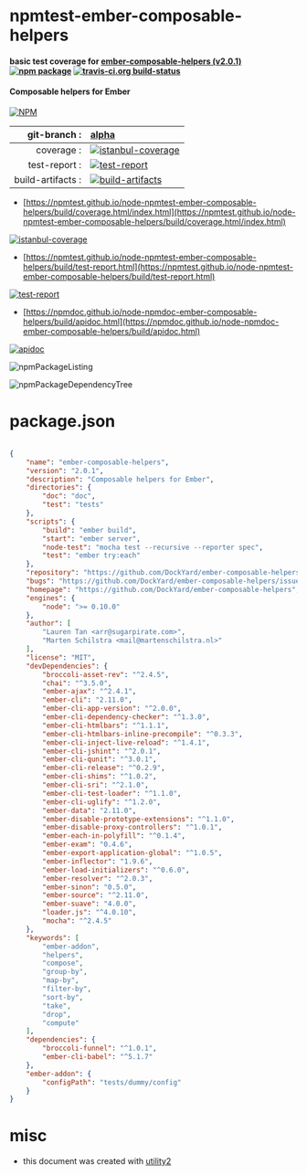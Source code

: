 # npmtest-ember-composable-helpers

#### basic test coverage for  [ember-composable-helpers (v2.0.1)](https://github.com/DockYard/ember-composable-helpers)  [![npm package](https://img.shields.io/npm/v/npmtest-ember-composable-helpers.svg?style=flat-square)](https://www.npmjs.org/package/npmtest-ember-composable-helpers) [![travis-ci.org build-status](https://api.travis-ci.org/npmtest/node-npmtest-ember-composable-helpers.svg)](https://travis-ci.org/npmtest/node-npmtest-ember-composable-helpers)

#### Composable helpers for Ember

[![NPM](https://nodei.co/npm/ember-composable-helpers.png?downloads=true&downloadRank=true&stars=true)](https://www.npmjs.com/package/ember-composable-helpers)

| git-branch : | [alpha](https://github.com/npmtest/node-npmtest-ember-composable-helpers/tree/alpha)|
|--:|:--|
| coverage : | [![istanbul-coverage](https://npmtest.github.io/node-npmtest-ember-composable-helpers/build/coverage.badge.svg)](https://npmtest.github.io/node-npmtest-ember-composable-helpers/build/coverage.html/index.html)|
| test-report : | [![test-report](https://npmtest.github.io/node-npmtest-ember-composable-helpers/build/test-report.badge.svg)](https://npmtest.github.io/node-npmtest-ember-composable-helpers/build/test-report.html)|
| build-artifacts : | [![build-artifacts](https://npmtest.github.io/node-npmtest-ember-composable-helpers/glyphicons_144_folder_open.png)](https://github.com/npmtest/node-npmtest-ember-composable-helpers/tree/gh-pages/build)|

- [https://npmtest.github.io/node-npmtest-ember-composable-helpers/build/coverage.html/index.html](https://npmtest.github.io/node-npmtest-ember-composable-helpers/build/coverage.html/index.html)

[![istanbul-coverage](https://npmtest.github.io/node-npmtest-ember-composable-helpers/build/screenCapture.buildCi.browser.%252Ftmp%252Fbuild%252Fcoverage.lib.html.png)](https://npmtest.github.io/node-npmtest-ember-composable-helpers/build/coverage.html/index.html)

- [https://npmtest.github.io/node-npmtest-ember-composable-helpers/build/test-report.html](https://npmtest.github.io/node-npmtest-ember-composable-helpers/build/test-report.html)

[![test-report](https://npmtest.github.io/node-npmtest-ember-composable-helpers/build/screenCapture.buildCi.browser.%252Ftmp%252Fbuild%252Ftest-report.html.png)](https://npmtest.github.io/node-npmtest-ember-composable-helpers/build/test-report.html)

- [https://npmdoc.github.io/node-npmdoc-ember-composable-helpers/build/apidoc.html](https://npmdoc.github.io/node-npmdoc-ember-composable-helpers/build/apidoc.html)

[![apidoc](https://npmdoc.github.io/node-npmdoc-ember-composable-helpers/build/screenCapture.buildCi.browser.%252Ftmp%252Fbuild%252Fapidoc.html.png)](https://npmdoc.github.io/node-npmdoc-ember-composable-helpers/build/apidoc.html)

![npmPackageListing](https://npmtest.github.io/node-npmtest-ember-composable-helpers/build/screenCapture.npmPackageListing.svg)

![npmPackageDependencyTree](https://npmtest.github.io/node-npmtest-ember-composable-helpers/build/screenCapture.npmPackageDependencyTree.svg)



# package.json

```json

{
    "name": "ember-composable-helpers",
    "version": "2.0.1",
    "description": "Composable helpers for Ember",
    "directories": {
        "doc": "doc",
        "test": "tests"
    },
    "scripts": {
        "build": "ember build",
        "start": "ember server",
        "node-test": "mocha test --recursive --reporter spec",
        "test": "ember try:each"
    },
    "repository": "https://github.com/DockYard/ember-composable-helpers",
    "bugs": "https://github.com/DockYard/ember-composable-helpers/issues",
    "homepage": "https://github.com/DockYard/ember-composable-helpers",
    "engines": {
        "node": ">= 0.10.0"
    },
    "author": [
        "Lauren Tan <arr@sugarpirate.com>",
        "Marten Schilstra <mail@martenschilstra.nl>"
    ],
    "license": "MIT",
    "devDependencies": {
        "broccoli-asset-rev": "^2.4.5",
        "chai": "^3.5.0",
        "ember-ajax": "^2.4.1",
        "ember-cli": "2.11.0",
        "ember-cli-app-version": "^2.0.0",
        "ember-cli-dependency-checker": "^1.3.0",
        "ember-cli-htmlbars": "^1.1.1",
        "ember-cli-htmlbars-inline-precompile": "^0.3.3",
        "ember-cli-inject-live-reload": "^1.4.1",
        "ember-cli-jshint": "^2.0.1",
        "ember-cli-qunit": "^3.0.1",
        "ember-cli-release": "^0.2.9",
        "ember-cli-shims": "^1.0.2",
        "ember-cli-sri": "^2.1.0",
        "ember-cli-test-loader": "^1.1.0",
        "ember-cli-uglify": "^1.2.0",
        "ember-data": "2.11.0",
        "ember-disable-prototype-extensions": "^1.1.0",
        "ember-disable-proxy-controllers": "^1.0.1",
        "ember-each-in-polyfill": "^0.1.4",
        "ember-exam": "0.4.6",
        "ember-export-application-global": "^1.0.5",
        "ember-inflector": "1.9.6",
        "ember-load-initializers": "^0.6.0",
        "ember-resolver": "^2.0.3",
        "ember-sinon": "0.5.0",
        "ember-source": "^2.11.0",
        "ember-suave": "4.0.0",
        "loader.js": "^4.0.10",
        "mocha": "^2.4.5"
    },
    "keywords": [
        "ember-addon",
        "helpers",
        "compose",
        "group-by",
        "map-by",
        "filter-by",
        "sort-by",
        "take",
        "drop",
        "compute"
    ],
    "dependencies": {
        "broccoli-funnel": "^1.0.1",
        "ember-cli-babel": "^5.1.7"
    },
    "ember-addon": {
        "configPath": "tests/dummy/config"
    }
}
```



# misc
- this document was created with [utility2](https://github.com/kaizhu256/node-utility2)
